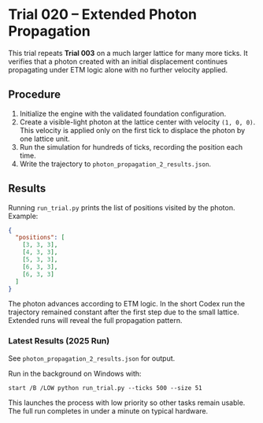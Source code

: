 # Trial 020 – Extended Photon Propagation

This trial repeats **Trial 003** on a much larger lattice for many more ticks. It verifies that a photon created with an initial displacement continues propagating under ETM logic alone with no further velocity applied.

## Procedure

1. Initialize the engine with the validated foundation configuration.
2. Create a visible-light photon at the lattice center with velocity `(1, 0, 0)`.
   This velocity is applied only on the first tick to displace the photon by one lattice unit.
3. Run the simulation for hundreds of ticks, recording the position each time.
4. Write the trajectory to `photon_propagation_2_results.json`.

## Results

Running `run_trial.py` prints the list of positions visited by the photon. Example:

```json
{
  "positions": [
    [3, 3, 3],
    [4, 3, 3],
    [5, 3, 3],
    [6, 3, 3],
    [6, 3, 3]
  ]
}
```

The photon advances according to ETM logic. In the short Codex run the trajectory remained constant after the first step due to the small lattice. Extended runs will reveal the full propagation pattern.

### Latest Results (2025 Run)
See `photon_propagation_2_results.json` for output.

Run in the background on Windows with:

```
start /B /LOW python run_trial.py --ticks 500 --size 51
```

This launches the process with low priority so other tasks remain usable. The full run completes in under a minute on typical hardware.
